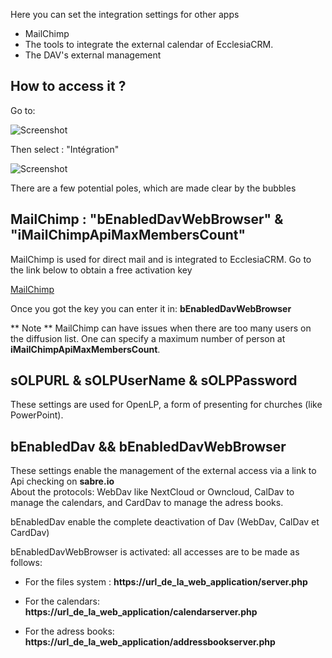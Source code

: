 Here you can set the integration settings for other apps 

- MailChimp
- The tools to integrate the external calendar of EcclesiaCRM.
- The DAV's external management


## How to access it ? 

Go to:

![Screenshot](/img/settings/settings1.png)

Then select : "Intégration" 

![Screenshot](/img/settings/settings2.png)

There are a few potential poles, which are made clear by the bubbles 

## MailChimp : "bEnabledDavWebBrowser" & "iMailChimpApiMaxMembersCount"

MailChimp is used for direct mail and is integrated to EcclesiaCRM. Go to the link below to obtain a free activation key 

[MailChimp](https://mailchimp.com)

Once you got the key you can enter it in: **bEnabledDavWebBrowser** 


** Note ** MailChimp can have issues when there are too many users on the diffusion list. One can specify a maximum number of person at **iMailChimpApiMaxMembersCount**.

## sOLPURL & sOLPUserName & sOLPPassword

These settings are used for OpenLP, a form of presenting for churches (like PowerPoint).

## bEnabledDav && bEnabledDavWebBrowser

These settings enable the management of the external access via a link to Api checking on **sabre.io**  
About the protocols: WebDav like NextCloud or Owncloud, CalDav to manage the calendars, and CardDav to manage the adress books. 
 
bEnabledDav enable the complete deactivation of  Dav (WebDav, CalDav et CardDav)

bEnabledDavWebBrowser is activated: all accesses are to be made as follows: 

- For the files system  : **https://url_de_la_web_application/server.php** 

- For the calendars: **https://url_de_la_web_application/calendarserver.php** 

- For the adress books: **https://url_de_la_web_application/addressbookserver.php** 

